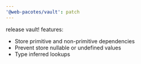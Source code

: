 ```yaml
---
'@web-pacotes/vault': patch
---
```


release vault!
features:

- Store primitive and non-primitive dependencies
- Prevent store nullable or undefined values
- Type inferred lookups
